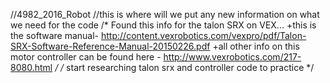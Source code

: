//4982_2016_Robot
//this is where will we put any new information on what we need for the code
/*
Found this info for the talon SRX on VEX...
 +this is the software manual- http://content.vexrobotics.com/vexpro/pdf/Talon-SRX-Software-Reference-Manual-20150226.pdf
 +all other info on this motor controller can be found here - http://www.vexrobotics.com/217-8080.html
 */
/*
start researching talon srx and controller code to practice
*/
